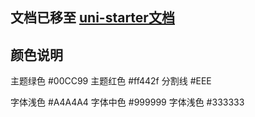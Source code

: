<h2>
文档已移至 <a href="https://uniapp.dcloud.io/uniCloud/uni-starter.html" target="_blank">uni-starter文档</a>
</h2>

## 颜色说明
主题绿色 #00CC99
主题红色 #ff442f
分割线 #EEE


字体浅色 #A4A4A4
字体中色 #999999
字体浅色 #333333